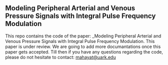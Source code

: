 ## Modeling Peripheral Arterial and Venous Pressure Signals with Integral Pulse Frequency Modulation

This repo contains the code of the paper: _Modeling Peripheral Arterial and Venous Pressure Signals with Integral Pulse Frequency Modulation. This paper is under review. We are going to add more documantations once this paper gets accepted. Till then if you have any questions regarding the code, please do not hesitate to contact: mahayat@uark.edu
